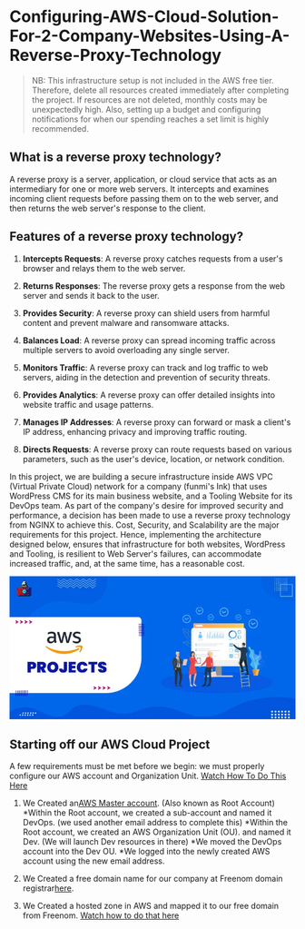 # Configuring-AWS-Cloud-Solution-For-2-Company-Websites-Using-A-Reverse-Proxy-Technology
> NB: This infrastructure setup is not included in the AWS free tier. Therefore, delete all resources created immediately after completing the project. If resources are not deleted, monthly costs may be unexpectedly high. Also, setting up a budget and configuring notifications for when our spending reaches a set limit is highly recommended.

## What is a reverse proxy technology?
A reverse proxy is a server, application, or cloud service that acts as an intermediary for one or more web servers. It intercepts and examines incoming client requests before passing them on to the web server, and then returns the web server's response to the client. 

## Features of a reverse proxy technology?

1. **Intercepts Requests**: A reverse proxy catches requests from a user's browser and relays them to the web server.

2. **Returns Responses**: The reverse proxy gets a response from the web server and sends it back to the user.

3. **Provides Security**: A reverse proxy can shield users from harmful content and prevent malware and ransomware attacks.

4. **Balances Load**: A reverse proxy can spread incoming traffic across multiple servers to avoid overloading any single server.

5. **Monitors Traffic**: A reverse proxy can track and log traffic to web servers, aiding in the detection and prevention of security threats.

6. **Provides Analytics**: A reverse proxy can offer detailed insights into website traffic and usage patterns.

7. **Manages IP Addresses**: A reverse proxy can forward or mask a client's IP address, enhancing privacy and improving traffic routing.

8. **Directs Requests**: A reverse proxy can route requests based on various parameters, such as the user's device, location, or network condition.

In this project, we are building a secure infrastructure inside AWS VPC (Virtual Private Cloud) network for a company (funmi's Ink) that uses WordPress CMS for its main business website, and a Tooling Website for its DevOps team. As part of the company's desire for improved security and performance, a decision has been made to use a reverse proxy technology from NGINX to achieve this.
Cost, Security, and Scalability are the major requirements for this project. Hence, implementing the architecture designed below, ensures that infrastructure for both websites, WordPress and Tooling, is resilient to Web Server's failures, can accommodate increased traffic, and, at the same time, has a reasonable cost.

![](https://github.com/Tolu4realluv/Configuring-AWS-Cloud-Solution-For-2-Company-Websites-Using-A-Reverse-Proxy-Technology/blob/main/AWS-Projects-1.webp)

## Starting off our AWS Cloud Project
A few requirements must be met before we begin:
we must properly configure our AWS account and Organization Unit. [Watch How To Do This Here](https://www.youtube.com/watch?v=9PQYCc_20-Q)

1. We Created an[AWS Master account](https://aws.amazon.com/free/?all-free-tier.sort-by=item.additionalFields.SortRank&all-free-tier.sort-order=asc&awsf.Free%20Tier%20Types=*all&awsf.Free%20Tier%20Categories=*all). (Also known as Root Account)
*Within the Root account, we created a sub-account and named it DevOps. (we used another email address to complete this)
*Within the Root account, we created an AWS Organization Unit (OU). and named it Dev. (We will launch Dev resources in there)
*We moved the DevOps account into the Dev OU.
*We logged into the newly created AWS account using the new email address.

2. We Created a free domain name for our company at Freenom domain registrar[here](https://www.freenom.com/en/index.html?lang=en).
3. We Created a hosted zone in AWS and mapped it to our free domain from Freenom. [Watch how to do that here](https://www.youtube.com/watch?v=IjcHp94Hq8A)



